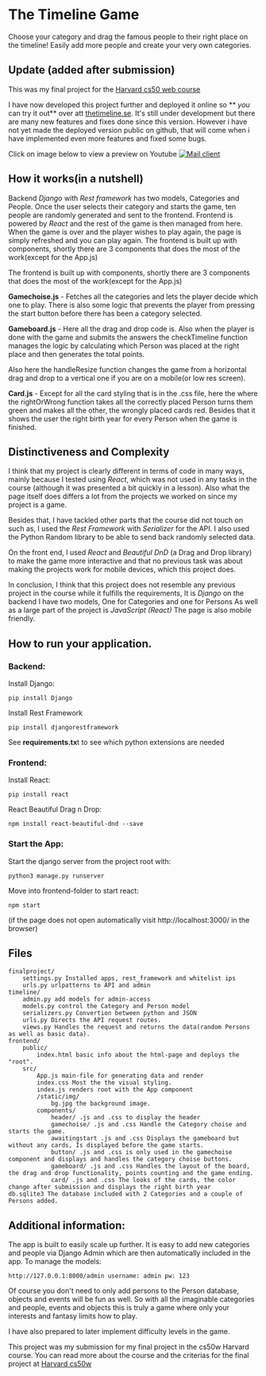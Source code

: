 # The Timeline Game
Choose your category and drag the famous people to their right place on the timeline! Easily add more people and create your very own categories.

## Update (added after submission)
This was my final project for the [Harvard cs50 web course](https://www.harvardonline.harvard.edu/course/cs50s-web-programming-python-javascript)

I have now developed this project further and deployed it online so ** *you* can try it out** over att [thetimeline.se](https://thetimeline.se). It's still under development but there are many new features and fixes done since this version. However i have not yet made the deployed version public on github, that will come when i have implemented even more features and fixed some bugs.  


Click on image below to view a preview on Youtube
[![Mail client](https://i.imgur.com/b5VuJ5Q.png)](https://www.youtube.com/watch?v=uIpVrHNjP18)

## How it works(in a nutshell) 

Backend *Django* with *Rest framework* has two models, Categories and People. Once the user selects their category and starts the game, ten people are randomly generated and sent to the frontend.
Frontend is powered by *React* and the rest of the game is then managed from here. When the game is over and the player wishes to play again, the page is simply refreshed and you can play again. 
The frontend is built up with components, shortly there are 3 components that does the most of the work(except for the App.js)

The frontend is built up with components, shortly there are 3 components that does the most of the work(except for the App.js)

**Gamechoise.js** - Fetches all the categories and lets the player decide which one to play. There is also some logic that prevents the player from pressing the start button before there has been a category selected.

**Gameboard.js** - Here all the drag and drop code is. Also when the player is done with the game and submits the answers the checkTimeline function manages the logic by calculating which Person was placed at the right place and then generates the total points. 

Also here the handleResize function changes the game from a horizontal drag and drop to a vertical one if you are on a mobile(or low res screen).

**Card.js** - Except for all the card styling that is in the .css file, here the where the rightOrWrong function takes all the correctly placed Person turns them green and makes all the other, the wrongly placed cards red. Besides that it shows the user the right birth year for every Person when the game is finished.



## Distinctiveness and Complexity

I think that my project is clearly different in terms of code in many ways, mainly because I tested using *React*, which was not used in any tasks in the course (although it was presented a bit quickly in a lesson). Also what the page itself does differs a lot from the projects we worked on since my project is a game.

Besides that, I have tackled other parts that the course did not touch on such as, I used the *Rest Framework* with *Serializer* for the API. I also used the Python Random library to be able to send back randomly selected  data.

On the front end, I used *React* and *Beautiful DnD* (a Drag and Drop library) to make the game more interactive and that no previous task was about making the projects work for mobile devices, which this project does.

In conclusion, I think that this project does not resemble any previous project in the course while it fulfills the requirements,
It is *Django* on the backend
I have two models, One for Categories and one for Persons
As well as a large part of the project is *JavaScript (React)*
The page is also mobile friendly.


## How to run your application.
### Backend:

Install Django:

	pip install Django

Install Rest Framework

	pip install djangorestframework

See **requirements.tx**t to see which python extensions are needed

### Frontend:
Install React:

	pip install react

React Beautiful Drag n Drop:

	npm install react-beautiful-dnd --save


### Start the App:
Start the django server from the project root with:

	python3 manage.py runserver 

Move into frontend-folder to start react:

	npm start
(if the page does not open automatically visit http://localhost:3000/ in the browser)

## Files

	finalproject/
		settings.py Installed apps, rest_framework and whitelist ips
		urls.py urlpatterns to API and admin
	timeline/
		admin.py add models for admin-access
		models.py control the Category and Person model
		serializers.py Convertion between python and JSON
		urls.py Directs the API request routes.
		views.py Handles the request and returns the data(random Persons as well as basic data).
	frontend/
		public/
			index.html basic info about the html-page and deploys the "root".
		src/
			App.js main-file for generating data and render
			index.css Most the the visual styling.
			index.js renders root with the App component
			/static/img/
				bg.jpg the background image.
			components/
				header/ .js and .css to display the header
				gamechoise/ .js and .css Handle the Category choise and starts the game.
				awaitingstart .js and .css Displays the gameboard but without any cards, Is displayed before the game starts.
				button/ .js and .css is only used in the gamechoise component and displays and handles the category choise buttons.
				gameboard/ .js and .css Handles the layout of the board, the drag and drop functionality, points counting and the game ending.
				card/ .js and .css The looks of the cards, the color change after submission and displays the right birth year
	db.sqlite3 The database included with 2 Categories and a couple of Persons added. 
				
## Additional information:
The app is built to easily scale up further. It is easy to add new categories and people via Django Admin which are then automatically included in the app. To manage the models:

	http://127.0.0.1:8000/admin username: admin pw: 123
	
Of course you don't need to only add persons to the Person database, objects and events will be fun as well. So with all the imaginable categories and people, events and objects this is truly a game where only your interests and fantasy limits how to play.

I have also prepared to later implement difficulty levels in the game.

This project was my submission for my final project in the cs50w Harvard course. You can read more about the course and the criterias for the final project at [Harvard cs50w][Harvard cs50w]







[Harvard cs50w]: https://cs50.harvard.edu/web/2020/projects/final/capstone/ "Harvard CS50w Capstone Project"
